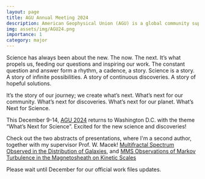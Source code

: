 ```yaml
---
layout: page
title: AGU Annual Meeting 2024
description: American Geophysical Union (AGU) is a global community supporting more than half a million advocates and professionals in the Earth and space sciences.
img: assets/img/AGU24.png
importance: 1
category: major
---
```


Science has always been about the new. The now. The next. It’s what propels us, feeding our questions and inspiring our work. The constant question and answer form a rhythm, a cadence, a story. Science is a story. A story of infinite possibilities. A story of continuous discoveries. A story of hopeful solutions.

It’s the story of our journey; we create what’s next. What’s next for our community. What’s next for discoveries. What’s next for our planet. What’s Next for Science.

This December 9-14, [AGU 2024](https://www.agu.org/annual-meeting) returns to Washington D.C. with the theme “What’s Next for Science”. Excited for the new science and discoveries!


Check out the two abstracts of presentations, where I'm a second author, together with my supervisor Prof. W. Macek! [Multifractal Spectrum Observed in the Distribution of Galaxies](https://agu.confex.com/agu/agu24/meetingapp.cgi/Paper/1520274), and [MMS Observations of Markov Turbulence in the Magnetosheath on Kinetic Scales](https://agu.confex.com/agu/agu24/meetingapp.cgi/Paper/1508290)

Please wait until December for our official work files updates.

